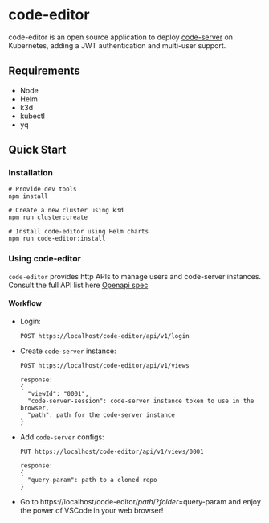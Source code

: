 # code-editor
code-editor is an open source application to deploy [code-server](https://github.com/coder/code-server) on Kubernetes, adding a JWT authentication and multi-user support.

## Requirements

- Node
- Helm
- k3d
- kubectl
- yq

## Quick Start

### Installation
  
    # Provide dev tools
    npm install

    # Create a new cluster using k3d
    npm run cluster:create

    # Install code-editor using Helm charts
    npm run code-editor:install

### Using code-editor

  `code-editor` provides http APIs to manage users and code-server instances. Consult the full API list here [Openapi spec](https://github.com/torchiaf/code-editor/blob/main/docs/openapi.yaml)

#### Workflow
  
- Login:
  ```
  POST https://localhost/code-editor/api/v1/login
  ```
- Create `code-server` instance:
  ```
  POST https://localhost/code-editor/api/v1/views

  response:
  {
    "viewId": "0001",
    "code-server-session": code-server instance token to use in the browser,
    "path": path for the code-server instance
  }
  ```
- Add `code-server` configs:
  ```
  PUT https://localhost/code-editor/api/v1/views/0001

  response:
  {
    "query-param": path to a cloned repo
  }
  ```

- Go to https://localhost/code-editor/$path/?folder=$query-param and enjoy the power of VSCode in your web browser!
